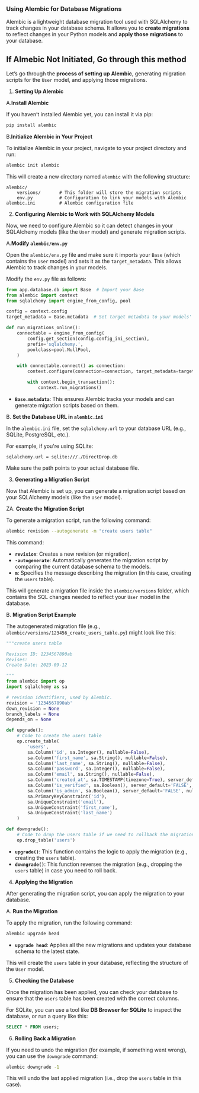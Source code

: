 ### Using Alembic for Database Migrations

Alembic is a lightweight database migration tool used with SQLAlchemy to track changes in your database schema. It allows you to **create migrations** to reflect changes in your Python models and **apply those migrations** to your database.

## If Almebic Not Initiated, Go through this method

Let’s go through the **process of setting up Alembic**, generating migration scripts for the `User` model, and applying those migrations.

1. **Setting Up Alembic**

A.**Install Alembic**

If you haven’t installed Alembic yet, you can install it via pip:

```bash
pip install alembic

```

B.**Initialize Alembic in Your Project**

To initialize Alembic in your project, navigate to your project directory and run:

```bash
alembic init alembic

```

This will create a new directory named `alembic` with the following structure:

```
alembic/
    versions/       # This folder will store the migration scripts
    env.py          # Configuration to link your models with Alembic
alembic.ini         # Alembic configuration file

```

2. **Configuring Alembic to Work with SQLAlchemy Models**

Now, we need to configure Alembic so it can detect changes in your SQLAlchemy models (like the `User` model) and generate migration scripts.

A.**Modify `alembic/env.py`**

Open the `alembic/env.py` file and make sure it imports your `Base` (which contains the `User` model) and sets it as the `target_metadata`. This allows Alembic to track changes in your models.

Modify the `env.py` file as follows:

```python
from app.database.db import Base  # Import your Base
from alembic import context
from sqlalchemy import engine_from_config, pool

config = context.config
target_metadata = Base.metadata  # Set target metadata to your models' metadata

def run_migrations_online():
    connectable = engine_from_config(
        config.get_section(config.config_ini_section),
        prefix='sqlalchemy.',
        poolclass=pool.NullPool,
    )

    with connectable.connect() as connection:
        context.configure(connection=connection, target_metadata=target_metadata)

        with context.begin_transaction():
            context.run_migrations()

```

- **`Base.metadata`**: This ensures Alembic tracks your models and can generate migration scripts based on them.

B. **Set the Database URL in `alembic.ini`**

In the `alembic.ini` file, set the `sqlalchemy.url` to your database URL (e.g., SQLite, PostgreSQL, etc.).

For example, if you're using SQLite:

```
sqlalchemy.url = sqlite:///./DirectDrop.db

```

Make sure the path points to your actual database file.

3. **Generating a Migration Script**

Now that Alembic is set up, you can generate a migration script based on your SQLAlchemy models (like the `User` model).

ZA. **Create the Migration Script**

To generate a migration script, run the following command:

```bash
alembic revision --autogenerate -m "create users table"

```

This command:

- **`revision`**: Creates a new revision (or migration).
- **`-autogenerate`**: Automatically generates the migration script by comparing the current database schema to the models.
- **`m`**: Specifies the message describing the migration (in this case, creating the `users` table).

This will generate a migration file inside the `alembic/versions` folder, which contains the SQL changes needed to reflect your `User` model in the database.

B. **Migration Script Example**

The autogenerated migration file (e.g., `alembic/versions/123456_create_users_table.py`) might look like this:

```python
"""create users table

Revision ID: 1234567890ab
Revises:
Create Date: 2023-09-12

"""
from alembic import op
import sqlalchemy as sa

# revision identifiers, used by Alembic.
revision = '1234567890ab'
down_revision = None
branch_labels = None
depends_on = None

def upgrade():
    # Code to create the users table
    op.create_table(
        'users',
        sa.Column('id', sa.Integer(), nullable=False),
        sa.Column('first_name', sa.String(), nullable=False),
        sa.Column('last_name', sa.String(), nullable=False),
        sa.Column('password', sa.Integer(), nullable=False),
        sa.Column('email', sa.String(), nullable=False),
        sa.Column('created_at', sa.TIMESTAMP(timezone=True), server_default=sa.text('CURRENT_TIMESTAMP'), nullable=False),
        sa.Column('is_verified', sa.Boolean(), server_default='FALSE', nullable=False),
        sa.Column('is_admin', sa.Boolean(), server_default='FALSE', nullable=False),
        sa.PrimaryKeyConstraint('id'),
        sa.UniqueConstraint('email'),
        sa.UniqueConstraint('first_name'),
        sa.UniqueConstraint('last_name')
    )

def downgrade():
    # Code to drop the users table if we need to rollback the migration
    op.drop_table('users')

```

- **`upgrade()`**: This function contains the logic to apply the migration (e.g., creating the `users` table).
- **`downgrade()`**: This function reverses the migration (e.g., dropping the `users` table) in case you need to roll back.

4. **Applying the Migration**

After generating the migration script, you can apply the migration to your database.

A. **Run the Migration**

To apply the migration, run the following command:

```bash
alembic upgrade head

```

- **`upgrade head`**: Applies all the new migrations and updates your database schema to the latest state.

This will create the `users` table in your database, reflecting the structure of the `User` model.

5. **Checking the Database**

Once the migration has been applied, you can check your database to ensure that the `users` table has been created with the correct columns.

For SQLite, you can use a tool like **DB Browser for SQLite** to inspect the database, or run a query like this:

```sql
SELECT * FROM users;

```

6. **Rolling Back a Migration**

If you need to undo the migration (for example, if something went wrong), you can use the `downgrade` command:

```bash
alembic downgrade -1

```

This will undo the last applied migration (i.e., drop the `users` table in this case).
